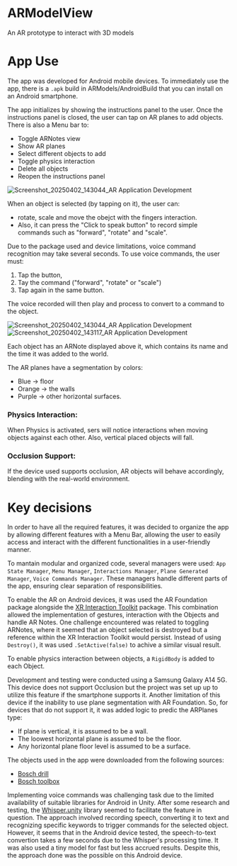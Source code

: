 # ARModelView
An AR prototype to interact with 3D models

# App Use
The app was developed for Android mobile devices. To immediately  use the app, there is a `.apk` build in ARModels/AndroidBuild that you can install on an Android smartphone. 

The app initializes by showing the instructions panel to the user. 
Once the instructions panel is closed, the user can tap on AR planes to add objects. There is also a Menu bar to:
- Toggle ARNotes view
- Show AR planes
- Select different objects to add
- Toggle physics interaction 
- Delete all objects
- Reopen the instructions panel

  
![Screenshot_20250402_143044_AR Application Development](https://github.com/user-attachments/assets/3075c724-4b3e-4d8c-818c-f9e7f092b6ee)

When an object is selected (by tapping on it), the user can:
- rotate, scale and move the obejct with the fingers interaction.
- Also, it can press the "Click to speak button" to record simple commands such as "forward", "rotate" and "scale".


Due to the package used and device limitations, voice command recognition may take several seconds. 
To use voice commands, the user must:

1. Tap the button,
2. Tay the command ("forward", "rotate" or "scale")
3. Tap again in the same button.

The voice recorded will then play and process to convert to a command to the object.

![Screenshot_20250402_143044_AR Application Development](https://github.com/user-attachments/assets/df4bee19-01c8-4174-b20a-702fe48a7475)
![Screenshot_20250402_143117_AR Application Development](https://github.com/user-attachments/assets/4257367a-88bd-4c6f-bf5e-722e58620fd0)

Each object has an ARNote displayed above it, which contains its name and the time it was added to the world.

The AR planes have a segmentation by colors: 
- Blue -> floor
- Orange -> the walls
- Purple -> other horizontal surfaces.

### Physics Interaction: 

When Physics is activated, sers will notice interactions when moving objects against each other. Also, vertical placed objects will fall.

### Occlusion Support: 

If the device used supports occlusion, AR objects will behave accordingly, blending with the real-world environment.

# Key decisions

In order to have all the required features, it was decided to organize the app by allowing different features with a Menu Bar, allowing the user to easily access and interact with the different functionalities in a user-friendly manner.

To mantain modular and organized code, several managers were used: `App State Manager`, `Menu Manager`, `Interactions Manager`, `Plane Generated Manager`, `Voice Commands Manager`. These managers handle different parts of the app, ensuring clear separation of responsibilities. 

To enable the AR on Android devices, it was used the AR Foundation package alongside the [XR Interaction Toolkit](https://docs.unity3d.com/Packages/com.unity.xr.interaction.toolkit@3.0/manual/index.html) package. This combination allowed the implementation of gestures, interaction with the Objects and handle AR Notes. One challenge encountered was related to toggling ARNotes, where it seemed that an object selected is destroyed but a reference within the XR Interaction Toolkit would persist. Instead of using `Destroy()`, it was used `.SetActive(false)` to achive a similar visual result.

To enable physics interaction between objects, a `RigidBody` is added to each Object.

Development and testing were conducted using a Samsung Galaxy A14 5G. This device does not support Occlusion but the project was set up up to utilize this feature if the smartphone supports it. Another limitation of this device if the inability to use plane segmentation with AR Foundation. So, for devices that do not support it, it was added logic to predic the ARPlanes type:

- If plane is vertical, it is assumed to be a wall.
- The loowest horizontal plane is assumed to be the floor.
- Any horizontal plane floor level is assumed to be a surface.

The objects used in the app were downloaded from the following sources: 
- [Bosch drill](https://skfb.ly/onCoH)
- [Bosch toolbox](https://3dwarehouse.sketchup.com/model/u9fcbb6a2-fa73-418b-ae5a-8b41a6b5846e/BOSCH-L-boxx-136)

Implementing voice commands was challenging task due to the limited availability of suitable libraries for Android in Unity. After some research and testing, the [Whisper.unity](https://github.com/Macoron/whisper.unity) library seemed to facilitate the feature in question. The approach involved recording speech, converting it to text and recognizing specific keywords to trigger commands for the selected object. However, it seems that in the Android device tested, the speech-to-text convertion takes a few seconds due to the Whisper's processing time. It was also used a tiny model for fast but less accrued results. Despite this, the approach done was the possible on this Android device. 





